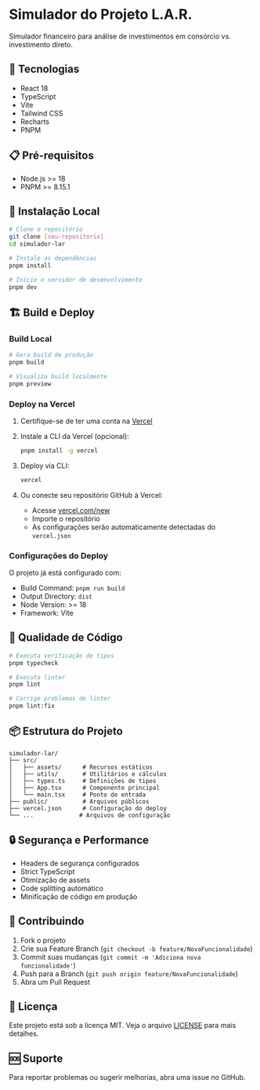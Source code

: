 # Simulador do Projeto L.A.R.

Simulador financeiro para análise de investimentos em consórcio vs. investimento direto.

## 🚀 Tecnologias

- React 18
- TypeScript
- Vite
- Tailwind CSS
- Recharts
- PNPM

## 📋 Pré-requisitos

- Node.js >= 18
- PNPM >= 8.15.1

## 🔧 Instalação Local

```bash
# Clone o repositório
git clone [seu-repositorio]
cd simulador-lar

# Instale as dependências
pnpm install

# Inicie o servidor de desenvolvimento
pnpm dev
```

## 🏗️ Build e Deploy

### Build Local
```bash
# Gera build de produção
pnpm build

# Visualiza build localmente
pnpm preview
```

### Deploy na Vercel

1. Certifique-se de ter uma conta na [Vercel](https://vercel.com)
2. Instale a CLI da Vercel (opcional):
   ```bash
   pnpm install -g vercel
   ```

3. Deploy via CLI:
   ```bash
   vercel
   ```

4. Ou conecte seu repositório GitHub à Vercel:
   - Acesse [vercel.com/new](https://vercel.com/new)
   - Importe o repositório
   - As configurações serão automaticamente detectadas do `vercel.json`

### Configurações do Deploy

O projeto já está configurado com:
- Build Command: `pnpm run build`
- Output Directory: `dist`
- Node Version: >= 18
- Framework: Vite

## 🧪 Qualidade de Código

```bash
# Executa verificação de tipos
pnpm typecheck

# Executa linter
pnpm lint

# Corrige problemas de linter
pnpm lint:fix
```

## 📦 Estrutura do Projeto

```
simulador-lar/
├── src/
│   ├── assets/      # Recursos estáticos
│   ├── utils/       # Utilitários e cálculos
│   ├── types.ts     # Definições de tipos
│   ├── App.tsx      # Componente principal
│   └── main.tsx     # Ponto de entrada
├── public/          # Arquivos públicos
├── vercel.json      # Configuração do deploy
└── ...             # Arquivos de configuração
```

## 🔒 Segurança e Performance

- Headers de segurança configurados
- Strict TypeScript
- Otimização de assets
- Code splitting automático
- Minificação de código em produção

## 🤝 Contribuindo

1. Fork o projeto
2. Crie sua Feature Branch (`git checkout -b feature/NovaFuncionalidade`)
3. Commit suas mudanças (`git commit -m 'Adiciona nova funcionalidade'`)
4. Push para a Branch (`git push origin feature/NovaFuncionalidade`)
5. Abra um Pull Request

## 📄 Licença

Este projeto está sob a licença MIT. Veja o arquivo [LICENSE](LICENSE) para mais detalhes.

## 🆘 Suporte

Para reportar problemas ou sugerir melhorias, abra uma issue no GitHub.
